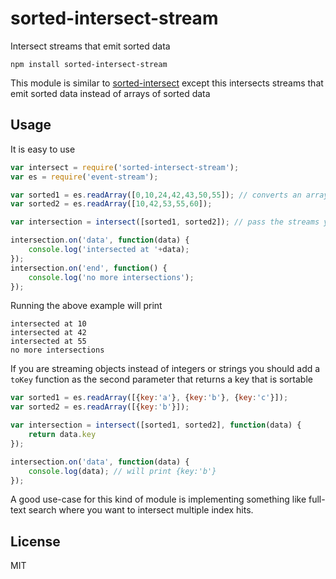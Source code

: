 # sorted-intersect-stream

Intersect streams that emit sorted data

	npm install sorted-intersect-stream

This module is similar to [sorted-intersect](https://github.com/mafintosh/sorted-intersect) except this intersects
streams that emit sorted data instead of arrays of sorted data

## Usage

It is easy to use

``` js
var intersect = require('sorted-intersect-stream');
var es = require('event-stream');

var sorted1 = es.readArray([0,10,24,42,43,50,55]); // converts an array to a stream
var sorted2 = es.readArray([10,42,53,55,60]);

var intersection = intersect([sorted1, sorted2]); // pass the streams you want to intersect in an array

intersection.on('data', function(data) {
	console.log('intersected at '+data);
});
intersection.on('end', function() {
	console.log('no more intersections');
});
```

Running the above example will print

```
intersected at 10
intersected at 42
intersected at 55
no more intersections
```

If you are streaming objects instead of integers or strings you should add a `toKey` function as
the second parameter that returns a key that is sortable

``` js
var sorted1 = es.readArray([{key:'a'}, {key:'b'}, {key:'c'}]);
var sorted2 = es.readArray([{key:'b'}]);

var intersection = intersect([sorted1, sorted2], function(data) {
	return data.key
});

intersection.on('data', function(data) {
	console.log(data); // will print {key:'b'}
});
```

A good use-case for this kind of module is implementing something like full-text search where you want to
intersect multiple index hits.

## License

MIT